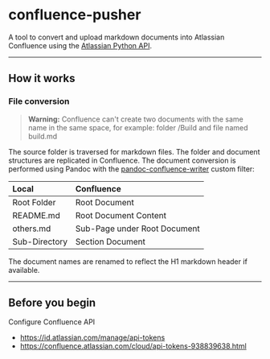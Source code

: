 # confluence-pusher

A tool to convert and upload markdown documents into Atlassian Confluence using the [Atlassian Python API](https://atlassian-python-api.readthedocs.io/en/latest/index.html).

---

## How it works

### File conversion

> **Warning:** Confluence can't create two documents with the same name in the same space, for example: folder /Build and file named build.md

The source folder is traversed for markdown files. The folder and document structures are replicated in Confluence. The document conversion is performed using Pandoc with the [pandoc-confluence-writer](https://github.com/jpbarrette/pandoc-confluence-writer/blob/master/confluence.lua) custom filter:

| Local         | Confluence                   |
| :------------ | :--------------------------- |
| Root Folder   | Root Document                |
| README.md     | Root Document Content        |
| others.md     | Sub-Page under Root Document |
| Sub-Directory | Section Document             |

The document names are renamed to reflect the H1 markdown header if available.

---

## Before you begin

Configure Confluence API

- <https://id.atlassian.com/manage/api-tokens>
- <https://confluence.atlassian.com/cloud/api-tokens-938839638.html>
